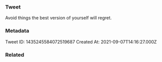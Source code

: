 ### Tweet
Avoid things the best version of yourself will regret.

### Metadata
Tweet ID: 1435245584072519687
Created At: 2021-09-07T14:16:27.000Z

### Related

